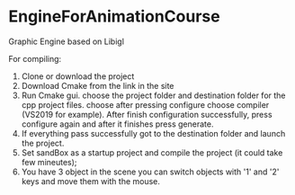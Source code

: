 # EngineForAnimationCourse
Graphic Engine based on Libigl

For compiling:
1. Clone or download the project
2. Download Cmake from the link in the site
3. Run Cmake gui. choose the project folder and destination folder for the cpp project files. choose after pressing configure choose compiler (VS2019 for example). After finish configuration successfully, press configure again and after it finishes press generate. 
4. If everything pass successfully got to the destination folder and launch the project. 
5. Set sandBox as a startup project and compile the project (it could take few mineutes);  
6. You have 3 object in the scene you can switch objects with '1' and '2' keys and move them with the mouse.

